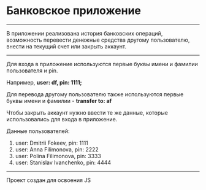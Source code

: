 # Банковское приложение
----
В приложении реализована история банковских операций, возможность перевести денежные средства другому пользователю, внести на текущий счет или закрыть аккаунт. 

---
Для входа в приложение используются первые буквы имени и фамилии пользователя и pin.

Например, **user: df, pin: 1111;**

Для перевода другому пользователю также используются первые буквы имени и фамилии -  **transfer to: af**

Чтобы закрыть аккаунт нужно ввести те же данные, которые использовались для входа в приложение.

Данные пользователей:
1. user: Dmitrii Fokeev, pin: 1111 
2. user: Anna Filimonova, pin: 2222
3. user: Polina Filimonova, pin: 3333
4. user: Stanislav Ivanchenko, pin: 4444

---
Проект создан для освоения JS
